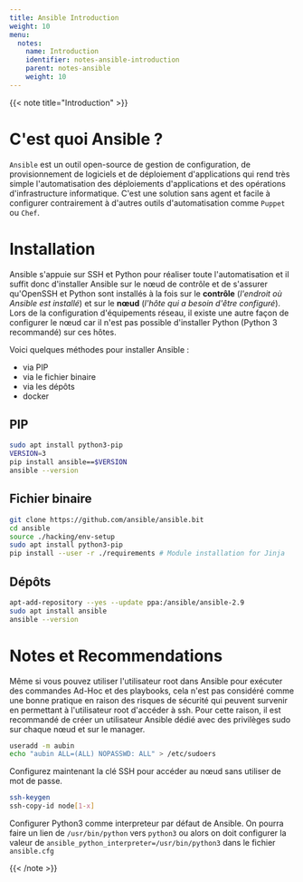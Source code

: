 ```yaml
---
title: Ansible Introduction
weight: 10
menu:
  notes:
    name: Introduction
    identifier: notes-ansible-introduction
    parent: notes-ansible
    weight: 10
---
```


<!-- Introduction -->
{{< note title="Introduction" >}}

# C'est quoi Ansible ?
`Ansible` est un outil open-source de gestion de configuration, de provisionnement de logiciels et de déploiement d'applications qui rend très simple l'automatisation des déploiements d'applications et des opérations d'infrastructure informatique. C'est une solution sans agent et facile à configurer contrairement à d'autres outils d'automatisation comme `Puppet` ou `Chef`.

# Installation
Ansible s'appuie sur SSH et Python pour réaliser toute l'automatisation et il suffit donc d'installer Ansible sur le nœud de contrôle et de s'assurer qu'OpenSSH et Python sont installés à la fois sur le **contrôle** (*l'endroit où Ansible est installé*) et sur le **nœud** (*l'hôte qui a besoin d'être configuré*).
Lors de la configuration d'équipements réseau, il existe une autre façon de configurer le nœud car il n'est pas possible d'installer Python (Python 3 recommandé) sur ces hôtes.

Voici quelques méthodes pour installer Ansible :
- via PIP
- via le fichier binaire
- via les dépôts
- docker
## PIP
```bash
sudo apt install python3-pip
VERSION=3
pip install ansible==$VERSION
ansible --version
```
## Fichier binaire
```bash
git clone https://github.com/ansible/ansible.bit
cd ansible
source ./hacking/env-setup
sudo apt install python3-pip
pip install --user -r ./requirements # Module installation for Jinja
```
## Dépôts
```bash
apt-add-repository --yes --update ppa:/ansible/ansible-2.9
sudo apt install ansible
ansible --version
```

# Notes et Recommendations
Même si vous pouvez utiliser l'utilisateur root dans Ansible pour exécuter des commandes Ad-Hoc et des playbooks, cela n'est pas considéré comme une bonne pratique en raison des risques de sécurité qui peuvent survenir en permettant à l'utilisateur root d'accéder à ssh. Pour cette raison, il est recommandé de créer un utilisateur Ansible dédié avec des privilèges sudo sur chaque nœud et sur le manager.
```bash
useradd -m aubin
echo "aubin ALL=(ALL) NOPASSWD: ALL" > /etc/sudoers
```
Configurez maintenant la clé SSH pour accéder au nœud sans utiliser de mot de passe.
```bash
ssh-keygen
ssh-copy-id node[1-x]
```

Configurer Python3 comme interpreteur par défaut de Ansible. On pourra faire un lien de `/usr/bin/python` vers `python3` ou alors on doit configurer la valeur de `ansible_python_interpreter=/usr/bin/python3` dans le fichier `ansible.cfg`

{{< /note >}}
